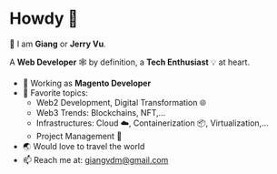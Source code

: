 # Howdy 🤠

👋 I am **Giang** or **Jerry Vu**.

A **Web Developer** 🕸 by definition, a **Tech Enthusiast** 💡 at heart.

- 🔭 Working as **Magento Developer**
- 🌱 Favorite topics:
  - Web2 Development, Digital Transformation 🌐
  - Web3 Trends: Blockchains, NFT,...
  - Infrastructures: Cloud ☁️, Containerization 📦, Virtualization,...
  - Project Management 💼
- 🌏 Would love to travel the world
- 📫 Reach me at: [giangvdm@gmail.com](mailto:giangvdm@gmail.com)
